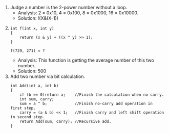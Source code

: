 1.	Judge a number is the 2-power number without a loop.
	-	Analysis: 2 = 0x10, 4 = 0x100, 8 = 0x1000, 16 = 0x10000.
	-	Solution: !(X&(X-1))
2.	```
	int f(int x, int y)
	{
		return (x & y) + ((x ^ y) >> 1);
	}

	f(729, 271) = ?
	```
	-	Analysis: This function is getting the average number of this two number.
	-	Solution: 500
3.	Add two number via bit calculation.
	```
	int Add(int a, int b)
	{
		if (b == 0)return a;	//Finish the calculation when no carry.
		int sum, carry;
		sum = a ^ b;			//Finish no-carry add operation in first step.
		carry = (a & b) << 1;	//Finish carry and left shift operation in second step.
		return Add(sum, carry);	//Recursive add.
	}
	```